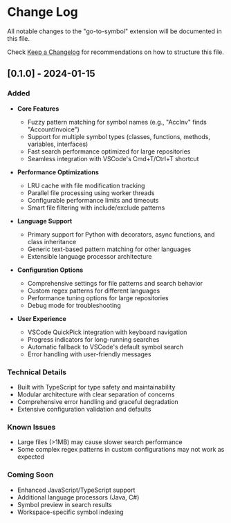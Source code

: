 # Change Log

All notable changes to the "go-to-symbol" extension will be documented in this file.

Check [Keep a Changelog](http://keepachangelog.com/) for recommendations on how to structure this file.

## [0.1.0] - 2024-01-15

### Added
- **Core Features**
  - Fuzzy pattern matching for symbol names (e.g., "AccInv" finds "AccountInvoice")
  - Support for multiple symbol types (classes, functions, methods, variables, interfaces)
  - Fast search performance optimized for large repositories
  - Seamless integration with VSCode's Cmd+T/Ctrl+T shortcut

- **Performance Optimizations**
  - LRU cache with file modification tracking
  - Parallel file processing using worker threads
  - Configurable performance limits and timeouts
  - Smart file filtering with include/exclude patterns

- **Language Support**
  - Primary support for Python with decorators, async functions, and class inheritance
  - Generic text-based pattern matching for other languages
  - Extensible language processor architecture

- **Configuration Options**
  - Comprehensive settings for file patterns and search behavior
  - Custom regex patterns for different languages
  - Performance tuning options for large repositories
  - Debug mode for troubleshooting

- **User Experience**
  - VSCode QuickPick integration with keyboard navigation
  - Progress indicators for long-running searches
  - Automatic fallback to VSCode's default symbol search
  - Error handling with user-friendly messages

### Technical Details
- Built with TypeScript for type safety and maintainability
- Modular architecture with clear separation of concerns
- Comprehensive error handling and graceful degradation
- Extensive configuration validation and defaults

### Known Issues
- Large files (>1MB) may cause slower search performance
- Some complex regex patterns in custom configurations may not work as expected

### Coming Soon
- Enhanced JavaScript/TypeScript support
- Additional language processors (Java, C#)
- Symbol preview in search results
- Workspace-specific symbol indexing